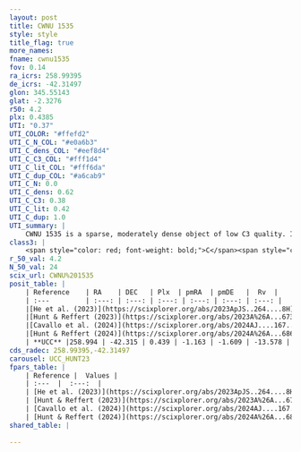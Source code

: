 ```yaml
---
layout: post
title: CWNU 1535
style: style
title_flag: true
more_names: 
fname: cwnu1535
fov: 0.14
ra_icrs: 258.99395
de_icrs: -42.31497
glon: 345.55143
glat: -2.3276
r50: 4.2
plx: 0.4385
UTI: "0.37"
UTI_COLOR: "#ffefd2"
UTI_C_N_COL: "#e0a6b3"
UTI_C_dens_COL: "#eef8d4"
UTI_C_C3_COL: "#fff1d4"
UTI_C_lit_COL: "#fff6da"
UTI_C_dup_COL: "#a6cab9"
UTI_C_N: 0.0
UTI_C_dens: 0.62
UTI_C_C3: 0.38
UTI_C_lit: 0.42
UTI_C_dup: 1.0
UTI_summary: |
    CWNU 1535 is a sparse, moderately dense object of low C3 quality. It was recently reported in the literature.<br><br><span style="color: #99180f; font-weight: bold;">Warning: </span>contains less than 25 stars with <i>P>0.5</i> estimated.
class3: |
    <span style="color: red; font-weight: bold;">C</span><span style="color: #FFC300; font-weight: bold;">B</span>
r_50_val: 4.2
N_50_val: 24
scix_url: CWNU%201535
posit_table: |
    | Reference    | RA    | DEC   | Plx  | pmRA  | pmDE   |  Rv  |
    | :---         | :---: | :---: | :---: | :---: | :---: | :---: |
    |[He et al. (2023)](https://scixplorer.org/abs/2023ApJS..264....8H) | 258.979 | -42.291 | 0.447 | -1.144 | -1.598 | -- |
    |[Hunt & Reffert (2023)](https://scixplorer.org/abs/2023A%26A...673A.114H) | 258.995 | -42.29 | 0.431 | -1.14 | -1.614 | -22.648 |
    |[Cavallo et al. (2024)](https://scixplorer.org/abs/2024AJ....167...12C) | 259.004 | -42.275 | 0.437 | -- | -- | -- |
    |[Hunt & Reffert (2024)](https://scixplorer.org/abs/2024A%26A...686A..42H) | 258.995 | -42.29 | 0.431 | -1.14 | -1.614 | -22.648 |
    | **UCC** |258.994 | -42.315 | 0.439 | -1.163 | -1.609 | -13.578 | 
cds_radec: 258.99395,-42.31497
carousel: UCC_HUNT23
fpars_table: |
    | Reference |  Values |
    | :---  |  :---:  |
    | [He et al. (2023)](https://scixplorer.org/abs/2023ApJS..264....8H) | `A0=4.05, m-M=11.5, logAge=6.95` |
    | [Hunt & Reffert (2023)](https://scixplorer.org/abs/2023A%26A...673A.114H) | `AV50=3.272, diffAV50=2.206, MOD50=11.616, logAge50=7.385` |
    | [Cavallo et al. (2024)](https://scixplorer.org/abs/2024AJ....167...12C) | `AV50=3.38, dMod50=11.95, logAge50=8.04, [Fe/H]50=0.96` |
    | [Hunt & Reffert (2024)](https://scixplorer.org/abs/2024A%26A...686A..42H) | `MassJ=312.590` |
shared_table: |
    
---
```

